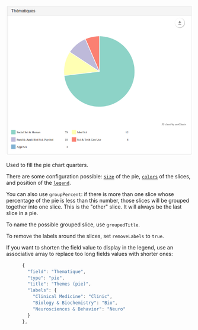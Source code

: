 ![Example of ezVIS Pie](img/ezvis_tv_pie.png)

Used to fill the pie chart quarters.

There are some configuration possible: [`size`](Preferences.md#size) of the pie, 
[`colors`](Preferences.md#colors) of the slices, and position of the [`legend`](Preferences.md#legend).

You can also use `groupPercent`: if there is more than one slice whose
percentage of the pie is less than this number, those slices will be grouped
together into one slice. This is the "other" slice. It will always be the last
slice in a pie.

To name the possible grouped slice, use `groupedTitle`.

To remove the labels around the slices, set `removeLabels` to `true`.

If you want to shorten the field value to display in the legend, use an
associative array to replace too long fields values with shorter ones:

```javascript
      {
        "field": "Thematique",
        "type": "pie",
        "title": "Themes (pie)",
        "labels": {
          "Clinical Medicine": "Clinic",
          "Biology & Biochemistry": "Bio",
          "Neurosciences & Behavior": "Neuro"
        }
      },
```
